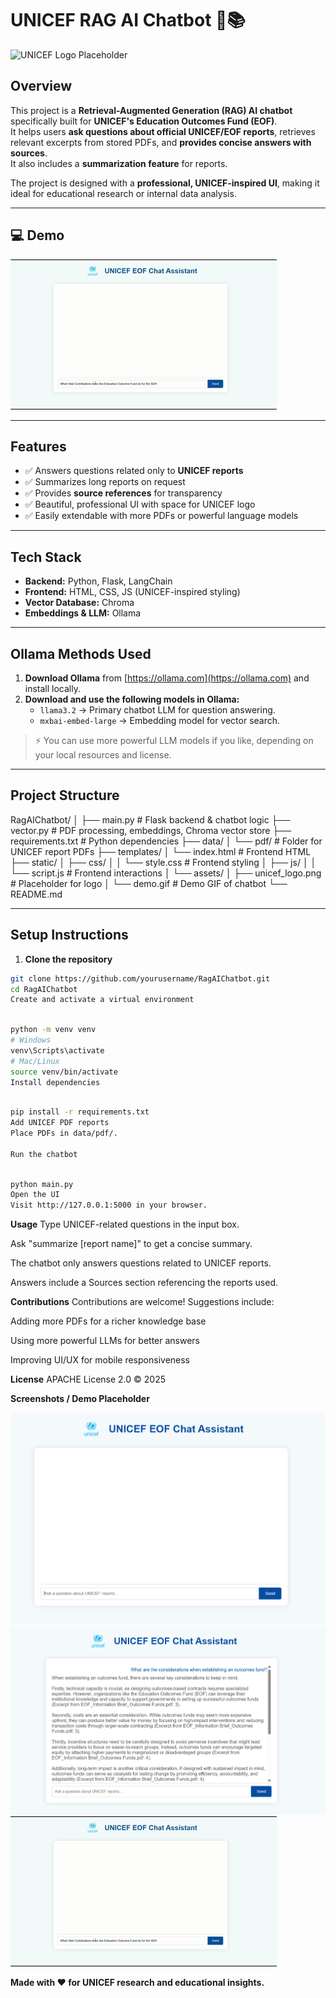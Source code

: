 # UNICEF RAG AI Chatbot 🤖📚

![UNICEF Logo Placeholder](./static/assets/unicef_logo.png)

## Overview

This project is a **Retrieval-Augmented Generation (RAG) AI chatbot** specifically built for **UNICEF's Education Outcomes Fund (EOF)**.  
It helps users **ask questions about official UNICEF/EOF reports**, retrieves relevant excerpts from stored PDFs, and **provides concise answers with sources**.  
It also includes a **summarization feature** for reports.  

The project is designed with a **professional, UNICEF-inspired UI**, making it ideal for educational research or internal data analysis.  

---

## 💻 Demo

![Chatbot Demo](./static/assets/demo.gif)

---

## Features

- ✅ Answers questions related only to **UNICEF reports**  
- ✅ Summarizes long reports on request  
- ✅ Provides **source references** for transparency  
- ✅ Beautiful, professional UI with space for UNICEF logo  
- ✅ Easily extendable with more PDFs or powerful language models  

---

## Tech Stack

- **Backend:** Python, Flask, LangChain  
- **Frontend:** HTML, CSS, JS (UNICEF-inspired styling)  
- **Vector Database:** Chroma  
- **Embeddings & LLM:** Ollama  

---

## Ollama Methods Used

1. **Download Ollama** from [https://ollama.com](https://ollama.com) and install locally.  
2. **Download and use the following models in Ollama:**  
   - `llama3.2` → Primary chatbot LLM for question answering.  
   - `mxbai-embed-large` → Embedding model for vector search.  

> ⚡ You can use more powerful LLM models if you like, depending on your local resources and license.  

---

## Project Structure

RagAIChatbot/
│
├── main.py # Flask backend & chatbot logic
├── vector.py # PDF processing, embeddings, Chroma vector store
├── requirements.txt # Python dependencies
├── data/
│ └── pdf/ # Folder for UNICEF report PDFs
├── templates/
│ └── index.html # Frontend HTML
├── static/
│ ├── css/
│ │ └── style.css # Frontend styling
│ ├── js/
│ │ └── script.js # Frontend interactions
│ └── assets/
│ ├── unicef_logo.png # Placeholder for logo
│ └── demo.gif # Demo GIF of chatbot
└── README.md



---

## Setup Instructions

1. **Clone the repository**
```bash
git clone https://github.com/yourusername/RagAIChatbot.git
cd RagAIChatbot
Create and activate a virtual environment
```

```bash

python -m venv venv
# Windows
venv\Scripts\activate
# Mac/Linux
source venv/bin/activate
Install dependencies
```

```bash

pip install -r requirements.txt
Add UNICEF PDF reports
Place PDFs in data/pdf/.

Run the chatbot

```

```bash

python main.py
Open the UI
Visit http://127.0.0.1:5000 in your browser.

```

**Usage**
Type UNICEF-related questions in the input box.

Ask "summarize [report name]" to get a concise summary.

The chatbot only answers questions related to UNICEF reports.

Answers include a Sources section referencing the reports used.

**Contributions**
Contributions are welcome! Suggestions include:

Adding more PDFs for a richer knowledge base

Using more powerful LLMs for better answers

Improving UI/UX for mobile responsiveness

**License**
APACHE License 2.0 © 2025

**Screenshots / Demo Placeholder**


![UI Screenshot](./static/assets/screenshot1.png)
![UI Screenshot](./static/assets/screenshot2.png)
![Chatbot Demo](./static/assets/demo.gif)


****Made with ❤️ for UNICEF research and educational insights.****